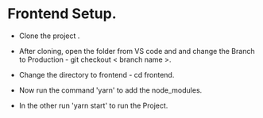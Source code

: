 <!-- Steps to Run the Project -->

# Frontend Setup.

- Clone the project .

- After cloning, open the folder from VS code and and change the Branch to Production - git checkout < branch name >.

- Change the directory to frontend - cd frontend.

- Now run the command 'yarn' to add the node_modules.

- In the other run 'yarn start' to run the Project.
